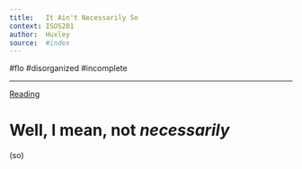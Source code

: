 ```yaml
---
title:   It Ain't Necessarily So 
context: ISOS201
author:  Huxley
source:  #index
---
```


#flo 
#disorganized #incomplete

---
[Reading](https://www.newyorker.com/magazine/2012/09/17/it-aint-necessarily-so)

# Well, I mean, not *necessarily*
(so)
























